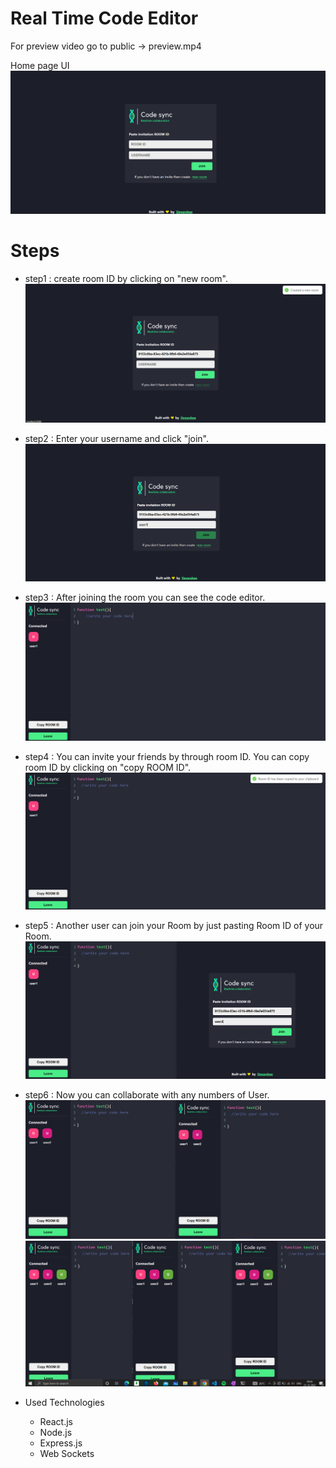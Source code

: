 # Real Time Code Editor

For preview video go to public -> preview.mp4

Home page UI
![step1](./public/preview%20Images/step1.png)


# Steps

* step1 : create room ID by clicking on "new room".
![step2](./public/preview%20Images/step2.png)

* step2 : Enter your username and click "join".
![step3](./public/preview%20Images/step3.png)

* step3 : After joining the room you can see the code editor.
![step4](./public/preview%20Images/step4.png)

* step4 : You can invite your friends by through room ID. You can copy room ID by clicking on "copy ROOM ID".
![step5](./public/preview%20Images/step5.png)

* step5 : Another user can join your Room by just pasting Room ID of your Room.
![step6](./public/preview%20Images/step6.png)

* step6 : Now you can collaborate with any numbers of User.
![step7](./public/preview%20Images/step7.png)
![step8](./public/preview%20Images/step8.png)



* Used Technologies
    * React.js
    * Node.js
    * Express.js
    * Web Sockets



